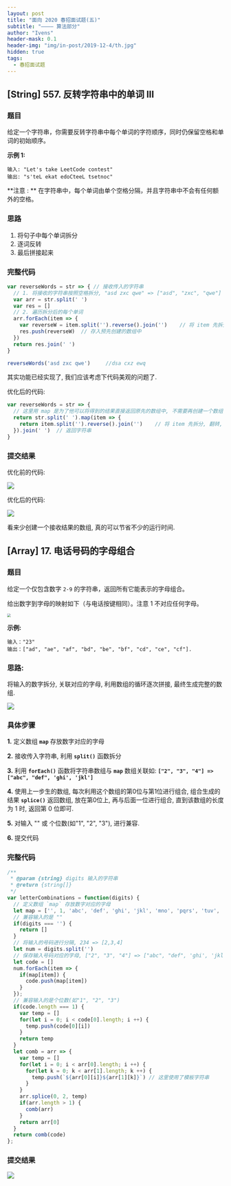 ```yaml
---
layout: post
title: "面向 2020 春招面试题(五)"
subtitle: "———— 算法部分"
author: "Ivens"
header-mask: 0.1
header-img: "img/in-post/2019-12-4/th.jpg"
hidden: true
tags:
  - 春招面试题
---
```


## [String] 557. 反转字符串中的单词 III

### 题目

给定一个字符串，你需要反转字符串中每个单词的字符顺序，同时仍保留空格和单词的初始顺序。

**示例 1:**

```
输入: "Let's take LeetCode contest"
输出: "s'teL ekat edoCteeL tsetnoc" 
```

**注意 : ** 在字符串中，每个单词由单个空格分隔，并且字符串中不会有任何额外的空格。

### 思路

1. 将句子中每个单词拆分
2. 逐词反转
3. 最后拼接起来

### 完整代码

```js
var reverseWords = str => { // 接收传入的字符串
  // 1. 将接收的字符串按照空格拆分, "asd zxc qwe" => ["asd", "zxc", "qwe"]
  var arr = str.split(' ')
  var res = []
  // 2. 遍历拆分后的每个单词
  arr.forEach(item => {
    var reverseW = item.split('').reverse().join('')	// 将 item 先拆分, 翻转, 合并.
    res.push(reverseW)	// 存入预先创建的数组中
  })
  return res.join(' ')
}

reverseWords('asd zxc qwe')		//dsa cxz ewq
```

其实功能已经实现了, 我们应该考虑下代码美观的问题了.

优化后的代码:

```js
var reverseWords = str => {
  // 这里用 map 是为了他可以将得到的结果直接返回原先的数组中, 不需要再创建一个数组保存结果
  return str.split(' ').map(item => {	
    return item.split('').reverse().join('')	// 将 item 先拆分, 翻转, 合并.
  }).join(' ')	// 返回字符串
}
```

### 提交结果

优化前的代码:

![](https://raw.githubusercontent.com/Ivens-Zhang/PictureBed-2019.12.9/master/img/20200307162530.png)

优化后的代码:

![](https://raw.githubusercontent.com/Ivens-Zhang/PictureBed-2019.12.9/master/img/20200307162940.png)

看来少创建一个接收结果的数组, 真的可以节省不少的运行时间.

## [Array] 17. 电话号码的字母组合

### 题目

给定一个仅包含数字 `2-9` 的字符串，返回所有它能表示的字母组合。

给出数字到字母的映射如下（与电话按键相同）。注意 1 不对应任何字母。

<img src="https://raw.githubusercontent.com/Ivens-Zhang/PictureBed-2019.12.9/master/img/20200307115109.png" style="zoom: 50%;" />

**示例:**

```
输入："23"
输出：["ad", "ae", "af", "bd", "be", "bf", "cd", "ce", "cf"].
```

### 思路:

将输入的数字拆分, 关联对应的字母, 利用数组的循环逐次拼接, 最终生成完整的数组.

*![](https://pic.leetcode-cn.com/50eb7e8eb7b293f70f5c8dab515710a02e5fb0bfc6985dd4de75a19167de291f-file_1583552558917)*



### 具体步骤

**1.** 定义数组 **`map`** 存放数字对应的字母

**2.** 接收传入字符串, 利用 **`split()`** 函数拆分

**3.** 利用 **`forEach()`** 函数将字符串数组与 **`map`** 数组关联如: **`["2", "3", "4"] => ["abc", "def", 'ghi', 'jkl']`** 

**4.** 使用上一步生的数组, 每次利用这个数组的第0位与第1位进行组合, 组合生成的结果 **`splice()`** 返回数组, 放在第0位上, 再与后面一位进行组合, 直到该数组的长度为 1 时, 返回第 0 位即可.

**5.** 对输入 "" 或 个位数(如"1", "2", "3"), 进行兼容.

**6.** 提交代码

### 完整代码

```js
/**
 * @param {string} digits 输入的字符串
 * @return {string[]}
 */
var letterCombinations = function(digits) {
  // 定义数组 `map` 存放数字对应的字母
  let map = ['', 1, 'abc', 'def', 'ghi', 'jkl', 'mno', 'pqrs', 'tuv', 'wxyz']
  // 兼容输入的是 ""
  if(digits === '') {
    return []
  }
  // 将输入的号码进行分隔, 234 => [2,3,4]
  let num = digits.split('')
  // 保存输入号码对应的字母, ["2", "3", "4"] => ["abc", "def", 'ghi', 'jkl']
  let code = []
  num.forEach(item => {
    if(map[item]) {
      code.push(map[item])
    }
  });
  // 兼容输入的是个位数(如"1", "2", "3")
  if(code.length === 1) {
    var temp = []
    for(let i = 0; i < code[0].length; i ++) {
      temp.push(code[0][i])
    }
    return temp
  }
  let comb = arr => {
    var temp = []
    for(let i = 0; i < arr[0].length; i ++) {
      for(let k = 0; k < arr[1].length; k ++) {
        temp.push(`${arr[0][i]}${arr[1][k]}`) // 这里使用了模板字符串
      }
    }
    arr.splice(0, 2, temp)
    if(arr.length > 1) {
      comb(arr)
    }
    return arr[0]
  }
  return comb(code)
};
```



### 提交结果

![](https://raw.githubusercontent.com/Ivens-Zhang/PictureBed-2019.12.9/master/img/20200310114235.png)

